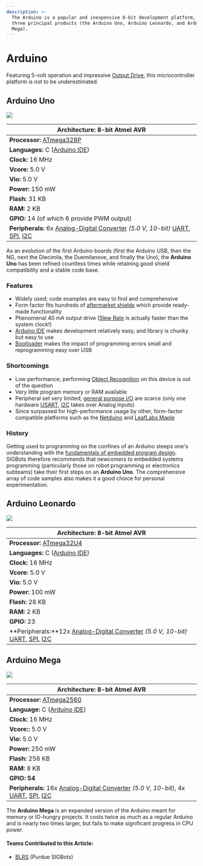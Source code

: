 ```yaml
---
description: >-
  The Arduino is a popular and inexpensive 8-bit development platform, with
  three principal products (the Arduino Uno, Arduino Leonardo, and Arduino
  Mega).
---
```


# Arduino

Featuring 5-volt operation and impressive [Output Drive](../output-drive.md), this microcontroller platform is not to be underestimated.

## Arduino Uno

![](../../../.gitbook/assets/a000066\_featured\_5.jpg)

| **Architecture:** 8-bit Atmel AVR                                                                                                                       |
| ------------------------------------------------------------------------------------------------------------------------------------------------------- |
| **Processor:** [ATmega328P](http://ww1.microchip.com/downloads/en/DeviceDoc/ATmega48A-PA-88A-PA-168A-PA-328-P-DS-DS40002061A.pdf)                       |
| **Languages:** C ([Arduino IDE](https://www.arduino.cc/en/main/software))                                                                               |
| **Clock:** 16 MHz                                                                                                                                       |
| **Vcore:** 5.0 V                                                                                                                                        |
| **Vio:** 5.0 V                                                                                                                                          |
| **Power:** 150 mW                                                                                                                                       |
| **Flash:** 31 KB                                                                                                                                        |
| **RAM:** 2 KB                                                                                                                                           |
| **GPIO:** 14 (of which 6 provide PWM output)                                                                                                            |
| **Peripherals:** 6x [Analog-Digital Converter](../analog-digital-converter.md) _(5.0 V, 10-bit)_ [UART](../uart.md), [SPI](../spi.md), [I2C](../i2c.md) |

As an evolution of the first Arduino boards (first the Arduino USB, then the NG, next the Diecimila, the Duemilanove, and finally the Uno), the **Arduino Uno** has been refined countless times while retaining good shield compatibility and a stable code base.

### Features

* Widely used; code examples are easy to find and comprehensive
* Form factor fits hundreds of [aftermarket shields](http://www.shieldlist.org/) which provide ready-made functionality
* Phenomenal 40 mA output drive ([Slew Rate](../slew-rate.md) is actually faster than the system clock!)
* [Arduino IDE](https://www.arduino.cc/en/Main/Software) makes development relatively easy, and library is chunky but easy to use
* [Bootloader](https://github.com/Optiboot/optiboot) makes the impact of programming errors small and reprogramming easy over USB

### Shortcomings

* Low performance; performing [Object Recognition](../../../software/object-recognition/) on this device is out of the question
* Very little program memory or RAM available
* Peripheral set very limited; [general purpose I/O](../gpio.md) are scarce (only one hardware [USART](../usart.md), [I2C](../i2c.md) takes over Analog inputs)
* Since surpassed for high-performance usage by other, form-factor compatible platforms such as the [Netduino](arduino.md) and [LeafLabs Maple](leaflabs-maple.md)

### History

Getting used to programming on the confines of an Arduino steeps one's understanding with the [fundamentals of embedded program design](../../../software/general/embedded-programming-tips.md). SIGBots therefore recommends that newcomers to embedded systems programming (particularly those on robot programming or electronics subteams) take their first steps on an **Arduino Uno**. The comprehensive array of code samples also makes it a good choice for personal experimentation.

## Arduino Leonardo

[![](https://phabricator.purduesigbots.com/file/data/ouywihroyrgzvjqbi3y7/PHID-FILE-rk4z6d5hciyjbx6kg3kd/processor\_arduino\_leonardo.jpg)](https://phabricator.purduesigbots.com/file/data/ouywihroyrgzvjqbi3y7/PHID-FILE-rk4z6d5hciyjbx6kg3kd/processor\_arduino\_leonardo.jpg)

| **Architecture:** 8-bit Atmel AVR                                                                                                                       |
| ------------------------------------------------------------------------------------------------------------------------------------------------------- |
| **Processor:** [ATmega32U4](http://arduino.cc/en/Main/ArduinoBoardLeonardo/)                                                                            |
| **Languages:** C ([Arduino IDE](https://www.arduino.cc/en/main/software))                                                                               |
| **Clock:** 16 MHz                                                                                                                                       |
| **Vcore:** 5.0 V                                                                                                                                        |
| **Vio:** 5.0 V                                                                                                                                          |
| **Power:** 100 mW                                                                                                                                       |
| **Flash:** 28 KB                                                                                                                                        |
| **RAM:** 2 KB                                                                                                                                           |
| **GPIO:** 23                                                                                                                                            |
| **Peripherals:**12x [Analog-Digital Converter](../analog-digital-converter.md) _(5.0 V, 10-bit)_ [UART](../uart.md), [SPI](../spi.md), [I2C](../i2c.md) |

## Arduino Mega

[![](https://phabricator.purduesigbots.com/file/data/tpu3rueuzkwjspqa2xzv/PHID-FILE-nclcbqoraveubpd544bb/processor\_arduino\_mega.jpg)](https://phabricator.purduesigbots.com/file/data/tpu3rueuzkwjspqa2xzv/PHID-FILE-nclcbqoraveubpd544bb/processor\_arduino\_mega.jpg)

| **Architecture:** 8-bit Atmel AVR                                                                                                                            |
| ------------------------------------------------------------------------------------------------------------------------------------------------------------ |
| **Processor:** [ATmega2560](http://arduino.cc/en/Main/ArduinoBoardMega2560/)                                                                                 |
| **Language:** C ([Arduino IDE](https://www.arduino.cc/en/main/software))                                                                                     |
| **Clock:** 16 MHz                                                                                                                                            |
| **Vcore::** 5.0 V                                                                                                                                            |
| **Vio:** 5.0 V                                                                                                                                               |
| **Power:** 250 mW                                                                                                                                            |
| **Flash:** 256 KB                                                                                                                                            |
| **RAM:** 8 KB                                                                                                                                                |
| **GPIO: 54**                                                                                                                                                 |
| **Peripherals:** 16x [Analog-Digital Converter](../analog-digital-converter.md) _(5.0 V, 10-bit)_, 4x [UART](../uart.md), [SPI](../spi.md), [I2C](../i2c.md) |

The **Arduino Mega** is an expanded version of the Arduino meant for memory or IO-hungry projects. It costs twice as much as a regular Arduino and is nearly two times larger, but fails to make significant progress in CPU power.

#### Teams Contributed to this Article:

* [BLRS](https://purduesigbots.com/) (Purdue SIGBots)
